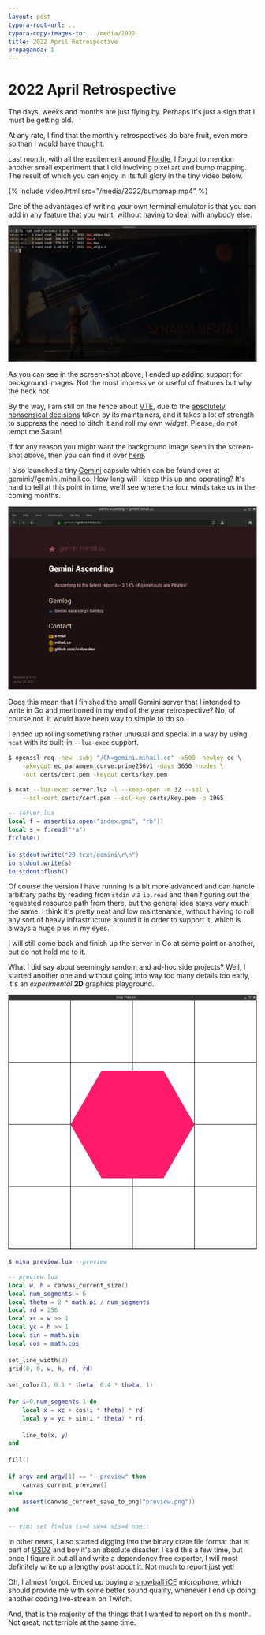 ```yaml
---
layout: post
typora-root-url: ..
typora-copy-images-to: ../media/2022
title: 2022 April Retrospective
propaganda: 1
---
```

2022 April Retrospective
========================
The days, weeks and months are just flying by. Perhaps it's just a sign that I must be getting old.

At any rate, I find that the monthly retrospectives do bare fruit, even more so than I would have thought.

Last month, with all the excitement around [Flordle][flordle], I forgot to mention another small experiment that I did involving pixel art and bump mapping. The result of which you can enjoy in its full glory in the tiny video below.

{% include video.html src="/media/2022/bumpmap.mp4" %}

One of the advantages of writing your own terminal emulator is that you can add in any feature that you want, without having to deal with anybody else.

![](/media/2022/marmota.png)

As you can see in the screen-shot above, I ended up adding support for background images. Not the most impressive or useful of features but why the heck not.

By the way, I am still on the fence about [VTE][vte], due to the [absolutely nonsensical decisions][fontweight] taken by its maintainers, and it takes a lot of strength to suppress the need to ditch it and roll my own *widget*. Please, do not tempt me Satan!

If for any reason you might want the background image seen in the screen-shot above, then you can find it over [here][background].

I also launched a tiny [Gemini][gemini] capsule which can be found over at [gemini://gemini.mihail.co][capsule]. How long will I keep this up and operating? It's hard to tell at this point in time, we'll see where the four winds take us in the coming months.

![gemini](/media/2022/gemini.png)

Does this mean that I finished the small Gemini server that I intended to write in Go and mentioned in my end of the year retrospective? No, of course not. It would have been way to simple to do so.

I ended up rolling something rather unusual and special in a way by using `ncat` with its built-in `--lua-exec` support.

```bash
$ openssl req -new -subj "/CN=gemini.mihail.co" -x509 -newkey ec \
	-pkeyopt ec_paramgen_curve:prime256v1 -days 3650 -nodes \
	-out certs/cert.pem -keyout certs/key.pem
```

```bash
$ ncat --lua-exec server.lua -l --keep-open -m 32 --ssl \
	--ssl-cert certs/cert.pem --ssl-key certs/key.pem -p 1965
```

```lua
-- server.lua
local f = assert(io.open("index.gmi", "rb"))
local s = f:read("*a")
f:close()

io.stdout:write("20 text/gemini\r\n")
io.stdout:write(s)
io.stdout:flush()
```

Of course the version I have running is a bit more advanced and can handle arbitrary paths by reading from `stdin` via `io.read` and then figuring out the requested resource path from there, but the general idea stays very much the same. I think it's pretty neat and low maintenance, without having to roll any sort of heavy infrastructure around it in order to support it, which is always a huge plus in my eyes.

I will still come back and finish up the server in Go at some point or another, but do not hold me to it.

What I did say about seemingly random and ad-hoc side projects? Well, I started another one and without going into way too many details too early, it's an *experimental* **2D** graphics playground.

![niva](/media/2022/niva.png)

```lua
$ niva preview.lua --preview
```

```lua
-- preview.lua
local w, h = canvas_current_size()
local num_segments = 6
local theta = 2 * math.pi / num_segments
local rd = 256
local xc = w >> 1
local yc = h >> 1
local sin = math.sin
local cos = math.cos

set_line_width(2)
grid(0, 0, w, h, rd, rd)

set_color(1, 0.1 * theta, 0.4 * theta, 1)

for i=0,num_segments-1 do
	local x = xc + cos(i * theta) * rd
	local y = yc + sin(i * theta) * rd

	line_to(x, y)
end

fill()

if argv and argv[1] == "--preview" then
	canvas_current_preview()
else
	assert(canvas_current_save_to_png("preview.png"))
end

-- vim: set ft=lua ts=4 sw=4 sts=4 noet:
```

In other news, I also started digging into the binary crate file format that is part of [USDZ][usdz] and boy it's an absolute disaster.  I said this a few time, but once I figure it out all and write a dependency free exporter, I will most definitely write up a lengthy post about it. Not much to report just yet!

Oh, I almost forgot. Ended up buying a [snowball iCE][mic] microphone, which should provide me with some better sound quality, whenever I end up doing another coding live-stream on Twitch.

And, that is the majority of the things that I wanted to report on this month. Not great, not terrible at the same time.

[flordle]: /flordle
[vte]: https://wiki.gnome.org/Apps/Terminal/VTE
[fontweight]: https://gitlab.gnome.org/GNOME/vte/-/issues/323
[background]: http://randallmackey.com/thelonelycosmonaut#the-lonely-cosmonaut
[usdz]: https://graphics.pixar.com/usd/release/wp_usdz.html
[gemini]: https://gemini.circumlunar.space/
[capsule]: gemini://gemini.mihail.co
[legion]: https://stephenking.fandom.com/wiki/Andr%C3%A9_Linoge
[mic]: https://www.bluemic.com/en-us/products/snowball-ice/
